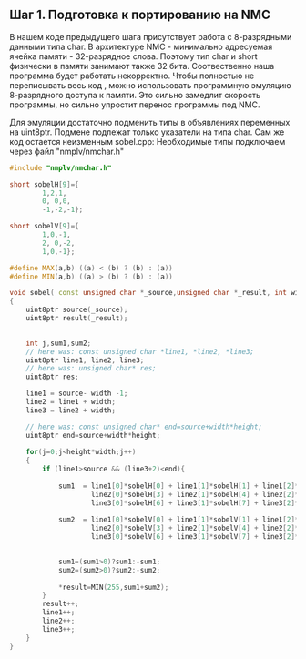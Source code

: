 ## Шаг 1. Подготовка к портированию на NMC 

В нашем коде предыдущего шага присутствует работа с 8-разрядными данными типа char. 
В архитектуре NMC - минимально адресуемая ячейка памяти - 32-разрядное слова. Поэтому тип char и short физически в памяти занимают также 32 бита. 
Соотвественно наша программа будет работать некорректно. Чтобы полностью не переписывать весь код , можно использовать программную эмуляцию 8-разрядного доступа к памяти.
Это сильно замедлит скорость программы, но сильно упростит перенос программы под NMC.


Для эмуляции достаточно подменить типы в объявлениях переменных на uint8ptr. 
Подмене подлежат только указатели на типа char. Сам же код остается неизменным sobel.cpp: 
Необходимые типы подключаем через файл "nmplv/nmchar.h"
```cpp
#include "nmplv/nmchar.h"

short sobelH[9]={
		1,2,1,
		0, 0,0,
		-1,-2,-1};

short sobelV[9]={
		1,0,-1,
		2, 0,-2,
		1,0,-1};

#define MAX(a,b) ((a) < (b) ? (b) : (a))
#define MIN(a,b) ((a) > (b) ? (b) : (a))

void sobel( const unsigned char *_source,unsigned char *_result, int width, int height)
{
	uint8ptr source(_source);
	uint8ptr result(_result);
	

	int j,sum1,sum2;
	// here was: const unsigned char *line1, *line2, *line3;
	uint8ptr line1, line2, line3;
	// here was: unsigned char* res;
	uint8ptr res;

	line1 = source- width -1;
	line2 = line1 + width;
	line3 = line2 + width;

	// here was: const unsigned char* end=source+width*height;
	uint8ptr end=source+width*height;
	
	for(j=0;j<height*width;j++)
	{
		if (line1>source && (line3+2)<end){
		
			sum1  = line1[0]*sobelH[0] + line1[1]*sobelH[1] + line1[2]*sobelH[2] +
					line2[0]*sobelH[3] + line2[1]*sobelH[4] + line2[2]*sobelH[5] + 
					line3[0]*sobelH[6] + line3[1]*sobelH[7] + line3[2]*sobelH[8] ;
			
			sum2  = line1[0]*sobelV[0] + line1[1]*sobelV[1] + line1[2]*sobelV[2] +
					line2[0]*sobelV[3] + line2[1]*sobelV[4] + line2[2]*sobelV[5] + 
					line3[0]*sobelV[6] + line3[1]*sobelV[7] + line3[2]*sobelV[8] ;
			

			sum1=(sum1>0)?sum1:-sum1;
			sum2=(sum2>0)?sum2:-sum2;
			
			*result=MIN(255,sum1+sum2);
		}
		result++;
		line1++;
        line2++;
        line3++;
	}
}

```

